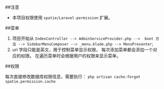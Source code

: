 ##注意
- 本项目权限使用 `spatie/Laravel-permission` 扩展。

##菜单
1. 项目开始从 
    `IndexController --> AdminServiceProvider.php --> 
     boot 方法 --> SidebarMenuComposer --> _menu.blade.php
     --> MenuPresenter`;
1.  uri 字段只能是英文，用于控制菜单显示权限，
    每次添加菜单都会添加一个对应的权限。
    在遍历菜单时会根据用户的权限来显示菜单。

##权限

每次直接修改数据库权限信息，需要执行：
`php artisan cache:forget spatie.permission.cache`



